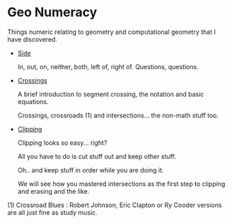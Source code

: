 # Geo Numeracy
Things numeric relating to geometry and computational geometry that I have discovered.

* [Side](/docs/side.md)

  In, out, on, neither, both, left of, right of.
  Questions, questions.

* [Crossings](/docs/crossings.md)

  A brief introduction to segment crossing, the notation and basic equations.

  Crossings, crossroads (1) and intersections... the non-math stuff too.
  
* [Clipping](/docs/clipping.md)

  Clipping looks so easy... right? 

  All you have to do is cut stuff out and keep other stuff. 

  Oh.. and keep stuff in order while you are doing it.

  We will see how you mastered intersections as the first step to clipping and erasing and the like.




(1)  Crossroad Blues : Robert Johnson, Eric Clapton or Ry Cooder versions are all just fine as study music.
